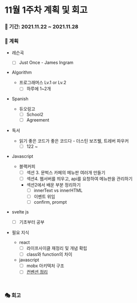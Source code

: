 # 11월 1주차 계획 및 회고

### 📆 기간: 2021.11.22 ~ 2021.11.28

### 📑 계획

- 레슨곡

  - [ ] Just Once - James Ingram
- Algorithm

  - 프로그래머스 Lv.1 or Lv.2
    - [ ] 하루에 1~2개
- Spanish
  - 듀오링고
    - [ ] School2
    - [ ] Agreement
- 독서
  - 읽기 좋은 코드가 좋은 코드다 - 더스틴 보즈웰, 트레버 파우커
    - [ ] 122 ~
- Javascript
  - 블랙커피
    - [ ] 섹션 3.  문벅스 카페의 메뉴판 여러개 만들기
    - [ ] 섹션4. 웹서버를 띄우고, api를 요청하여 메뉴판을 관리하기
    - 섹션2에서 배운 부분 정리하기
      - [ ] innerText vs innerHTML
      - [ ] 이벤트 위임
      - [ ] confirm, prompt
- svelte js
  - [ ] 기초부터 공부
- 필요 지식
  - react
    - [ ] 라이프사이클 재정리 및 개념 확립
    - [ ] class와 function의 차이
  - javascript
    - [ ] mobx 아키텍처 구조
    - [ ] [컨벤션 정리](https://angelplayer.tistory.com/111)

<br/>

### 🎭 회고

